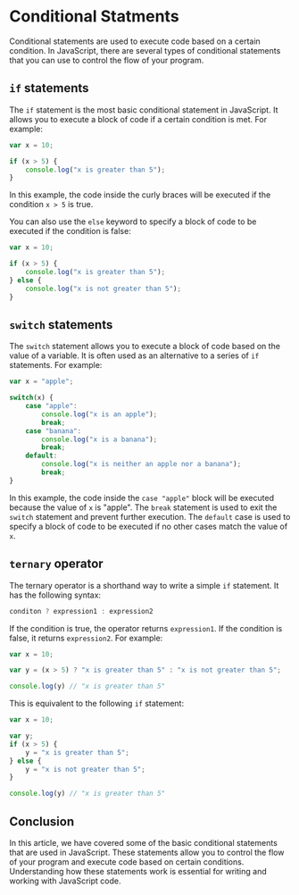 # Conditional Statments

Conditional statements are used to execute code based on a certain condition. In JavaScript, there are several types of conditional statements that you can use to control the flow of your program.

## `if` statements

The `if` statement is the most basic conditional statement in JavaScript. It allows you to execute a block of code if a certain condition is met. For example:

```javascript
var x = 10;

if (x > 5) {
	console.log("x is greater than 5");
}
```

In this example, the code inside the curly braces will be executed if the condition `x > 5` is true.

You can also use the `else` keyword to specify a block of code to be executed if the condition is false:

``` javascript
var x = 10;

if (x > 5) {
	console.log("x is greater than 5");
} else {
	console.log("x is not greater than 5");
}
```

## `switch` statements

The `switch` statement allows you to execute a block of code based on the value of a variable. It is often used as an alternative to a series of `if` statements. For example:

``` javascript
var x = "apple";

switch(x) {
	case "apple":
		console.log("x is an apple");
		break;
	case "banana":
		console.log("x is a banana");
		break;
	default:
		console.log("x is neither an apple nor a banana");
		break;
}
```

In this example, the code inside the `case "apple"` block will be executed because the value of `x` is "apple". The `break` statement is used to exit the `switch` statement and prevent further execution. The `default` case is used to specify a block of code to be executed if no other cases match the value of `x`.

## `ternary` operator

The ternary operator is a shorthand way to write a simple `if` statement. It has the following syntax:

```javascript
conditon ? expression1 : expression2
```

If the condition is true, the operator returns `expression1`. If the condition is false, it returns `expression2`. For example:

``` javascript
var x = 10;

var y = (x > 5) ? "x is greater than 5" : "x is not greater than 5";

console.log(y) // "x is greater than 5"
```

This is equivalent to the following `if` statement:

``` js
var x = 10;

var y;
if (x > 5) {
	y = "x is greater than 5";
} else {
	y = "x is not greater than 5";
}

console.log(y) // "x is greater than 5"
```

## Conclusion

In this article, we have covered some of the basic conditional statements that are used in JavaScript. These statements allow you to control the flow of your program and execute code based on certain conditions. Understanding how these statements work is essential for writing and working with JavaScript code.
